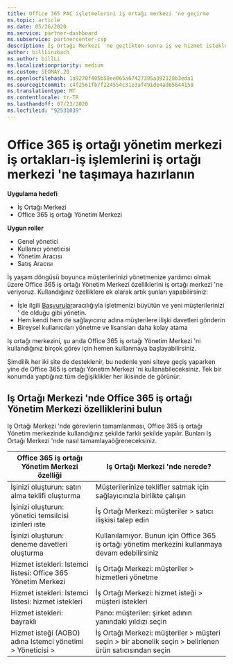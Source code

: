 ```yaml
---
title: Office 365 PAC işletmelerini iş ortağı merkezi 'ne geçirme
ms.topic: article
ms.date: 05/26/2020
ms.service: partner-dashboard
ms.subservice: partnercenter-csp
description: İş Ortağı Merkezi 'ne geçtikten sonra iş ve hizmet isteklerinizi oluşturma gibi Common Office 365 Iş ortağı Yönetim Merkezi (PAC) özelliklerini bulun.
author: billLinzbach
ms.author: billLi
ms.localizationpriority: medium
ms.custom: SEOMAY.20
ms.openlocfilehash: 1a9270f405b58ee065a67427395a392128b3eda1
ms.sourcegitcommit: c4f2561fb7f224554c31e3af491de4ad65644158
ms.translationtype: MT
ms.contentlocale: tr-TR
ms.lasthandoff: 07/23/2020
ms.locfileid: "92531039"
---
```

# <a name="office-365-partner-admin-center-partners---get-ready-to-move-business-operations-to-partner-center"></a>Office 365 iş ortağı yönetim merkezi iş ortakları-iş işlemlerini iş ortağı merkezi 'ne taşımaya hazırlanın

**Uygulama hedefi** 

- İş Ortağı Merkezi
- Office 365 iş ortağı Yönetim Merkezi

**Uygun roller**

- Genel yönetici
- Kullanıcı yöneticisi
- Yönetim Aracısı
- Satış Aracısı

İş yaşam döngüsü boyunca müşterilerinizi yönetmenize yardımcı olmak üzere Office 365 iş ortağı Yönetim Merkezi özelliklerini iş ortağı merkezi 'ne veriyoruz. Kullandığınız özelliklere ek olarak artık şunları yapabilirsiniz:

- İşle ilgili [Başvurular](referrals.md)aracılığıyla işletmenizi büyütün ve yeni müşterilerinizi ' de olduğu gibi yönetin.
- Hem kendi hem de sağlayıcınız adına müşterilere ilişki davetleri gönderin
- Bireysel kullanıcıları yönetme ve lisansları daha kolay atama

Iş ortağı merkezini, şu anda Office 365 iş ortağı Yönetim Merkezi 'ni kullandığınız birçok görev için hemen kullanmaya başlayabilirsiniz. 

Şimdilik her iki site de desteklenir, bu nedenle yeni siteye geçiş yaparken yine de Office 365 iş ortağı Yönetim Merkezi 'ni kullanabileceksiniz. Tek bir konumda yaptığınız tüm değişiklikler her ikisinde de görünür.

## <a name="find-office-365-partner-admin-center-features-in-partner-center"></a>Iş Ortağı Merkezi 'nde Office 365 iş ortağı Yönetim Merkezi özelliklerini bulun

Iş Ortağı Merkezi 'nde görevlerin tamamlanması, Office 365 iş ortağı Yönetim merkezinde kullandığınız şekilde farklı şekilde yapılır. Bunları Iş Ortağı Merkezi 'nde nasıl tamamlayaöğreneceksiniz.

| Office 365 iş ortağı Yönetim Merkezi özelliği                       | Iş Ortağı Merkezi 'nde nerede? | 
|   -----------------------------------------------  | -------------- |
| İşinizi oluşturun: satın alma teklifi oluşturma | Müşterilerinize teklifler satmak için sağlayıcınızla birlikte çalışın |
| İşinizi oluşturun: yönetici temsilcisi izinleri ıste | İş Ortağı Merkezi: müşteriler > satıcı ilişkisi talep edin |
| İşinizi oluşturun: deneme davetleri oluşturma | Kullanılamıyor. Bunun için Office 365 iş ortağı yönetim merkezini kullanmaya devam edebilirsiniz |
| Hizmet istekleri: Istemci listesi: Office 365 Yönetim Merkezi | İş Ortağı Merkezi: müşteriler > hizmetleri yönetme |
| Hizmet istekleri: Istemci listesi: hizmet istekleri | İş Ortağı Merkezi: hizmet isteği > müşteri istekleri |
| Hizmet istekleri: bayraklı | Pano: müşteriler: şirket adının yanındaki yıldızı seçin |
| Hizmet isteği (AOBO) adına Istemci yönetimi > Yöneticisi > | İş Ortağı Merkezi: müşteriler > müşteri seçin > bir abonelik seçin > belirlenen ürün satıcısından seçin |

